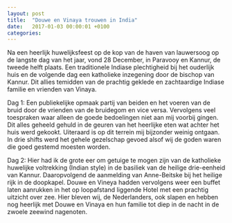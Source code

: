 ```yaml
---
layout: post
title:  "Douwe en Vinaya trouwen in India"
date:   2017-01-03 00:00:01 +0100
categories:
---
```

Na een heerlijk huwelijksfeest op de kop van de haven van lauwersoog op de langste dag van het jaar, vond 28 December, in Paravooy en Kannur, de tweede helft plaats. Een traditionele Indiase plechtigheid bij het ouderlijk huis en de volgende dag een katholieke inzegening door de bischop van Kannur. Dit allies temidden van de prachtig geklede en zachtaardige Indiase familie en vrienden van Vinaya.

Dag 1: Een publiekelijke opmaak partij van beiden en het voeren van de bruid door de vrienden van de bruidegom en vice versa. Vervolgens veel toespraken waar alleen de goede bedoelingen niet aan mij voorbij gingen. Dit alles geheeld gehuld in de geuren van het heerlijke eten wat achter het huis werd gekookt. Uiteraard is op dit terrein mij bijzonder weinig ontgaan. In drie shifts werd het gehele gezelschap gevoed alsof wij de goden waren die goed gestemd moesten worden.

Dag 2: Hier had ik de grote eer om getuige te mogen zijn van de katholieke huwelijke voltrekking (Indian style) in de basiliek van de heilige drie-eenheid van Kannur. Daaropvolgend de aanmelding van Anne-Beitske bij het heilige rijk in de doopkapel. Douwe en Vineya hadden vervolgens weer een buffet laten aanrukken in het op loopafstand liggende Hotel met een prachtig uitzicht over zee. Hier bleven wij, de Nederlanders, ook slapen en hebben nog heerlijk met Douwe en Vinaya en hun familie tot diep in de nacht in de zwoele zeewind nagenoten.
